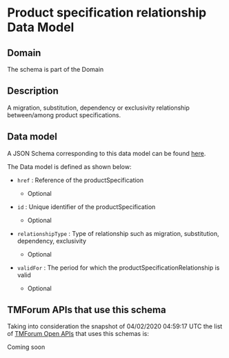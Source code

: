# Product specification relationship Data Model

## Domain

The  schema is part of the  Domain

## Description

A migration, substitution, dependency or exclusivity relationship between/among product specifications.

## Data model

A JSON Schema corresponding to this data model can be found
[here](https://github.com/tmforum-rand/schemas/blob/candidates/Product/ProductSpecificationRelationship.schema.json).

The Data model is defined as shown below:

- `href` : Reference of the productSpecification

  - Optional


- `id` : Unique identifier of the productSpecification

  - Optional


- `relationshipType` : Type of relationship such as migration, substitution, dependency, exclusivity

  - Optional


- `validFor` : The period for which the productSpecificationRelationship is valid

  - Optional






## TMForum APIs that use this schema

Taking into consideration the snapshot of 04/02/2020 04:59:17 UTC the list of [TMForum Open APIs](https://www.tmforum.org/open-apis/) that uses this schemas is:

Coming soon